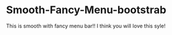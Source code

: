 # Smooth-Fancy-Menu-bootstrab
This is smooth with fancy menu bar!!
I think you will love this syle!
